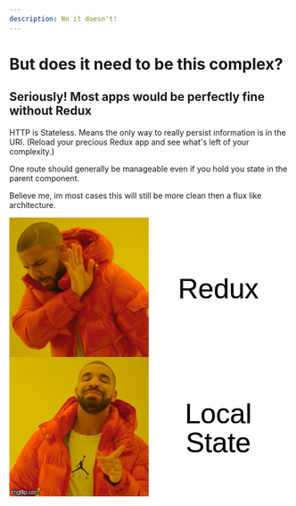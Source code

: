 ```yaml
---
description: No it doesn't!
---
```


# But does it need to be this complex?

## Seriously! Most apps would be perfectly fine without Redux

HTTP is Stateless. Means the only way to really persist information is in the URI. \(Reload your precious Redux app and see what's left of your complexity.\)

One route should generally be manageable even if you hold you state in the parent component. 

Believe me, im most cases this will still be more clean then a flux like architecture.

![](.gitbook/assets/3npjla.jpg)

